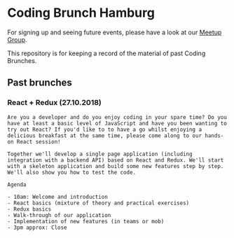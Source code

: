# Coding Brunch Hamburg

For signing up and seeing future events, please have a look at our [Meetup Group](https://www.meetup.com/Coding-Brunch/).

This repository is for keeping a record of the material of past Coding Brunches.

## Past brunches

### React + Redux (27.10.2018)

```
Are you a developer and do you enjoy coding in your spare time? Do you have at least a basic level of JavaScript and have you been wanting to try out React? If you'd like to to have a go whilst enjoying a delicious breakfast at the same time, please come along to our hands-on React session!

Together we'll develop a single page application (including integration with a backend API) based on React and Redux. We'll start with a skeleton application and build some new features step by step. We'll also show you how to test the code.

Agenda

- 10am: Welcome and introduction
- React basics (mixture of theory and practical exercises)
- Redux basics
- Walk-through of our application
- Implementation of new features (in teams or mob)
- 3pm approx: Close
```

